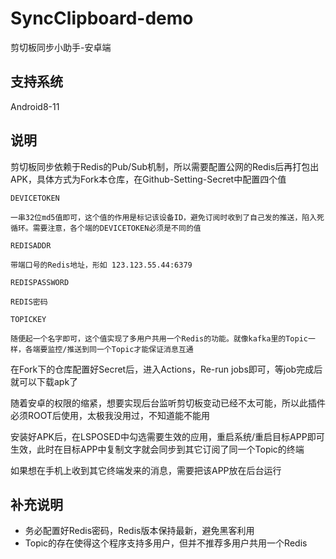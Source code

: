 # SyncClipboard-demo
剪切板同步小助手-安卓端

## 支持系统
Android8-11


## 说明

剪切板同步依赖于Redis的Pub/Sub机制，所以需要配置公网的Redis后再打包出APK，具体方式为Fork本仓库，在Github-Setting-Secret中配置四个值
```
DEVICETOKEN

一串32位md5值即可，这个值的作用是标记该设备ID，避免订阅时收到了自己发的推送，陷入死循环。需要注意，各个端的DEVICETOKEN必须是不同的值
```
```
REDISADDR

带端口号的Redis地址，形如 123.123.55.44:6379
```
```
REDISPASSWORD

REDIS密码
```
```
TOPICKEY

随便起一个名字即可，这个值实现了多用户共用一个Redis的功能。就像kafka里的Topic一样，各端要监控/推送到同一个Topic才能保证消息互通
```

在Fork下的仓库配置好Secret后，进入Actions，Re-run jobs即可，等job完成后就可以下载apk了


随着安卓的权限的缩紧，想要实现后台监听剪切板变动已经不太可能，所以此插件必须ROOT后使用，太极我没用过，不知道能不能用

安装好APK后，在LSPOSED中勾选需要生效的应用，重启系统/重启目标APP即可生效，此时在目标APP中复制文字就会同步到其它订阅了同一个Topic的终端

如果想在手机上收到其它终端发来的消息，需要把该APP放在后台运行


## 补充说明

- 务必配置好Redis密码，Redis版本保持最新，避免黑客利用
- Topic的存在使得这个程序支持多用户，但并不推荐多用户共用一个Redis

